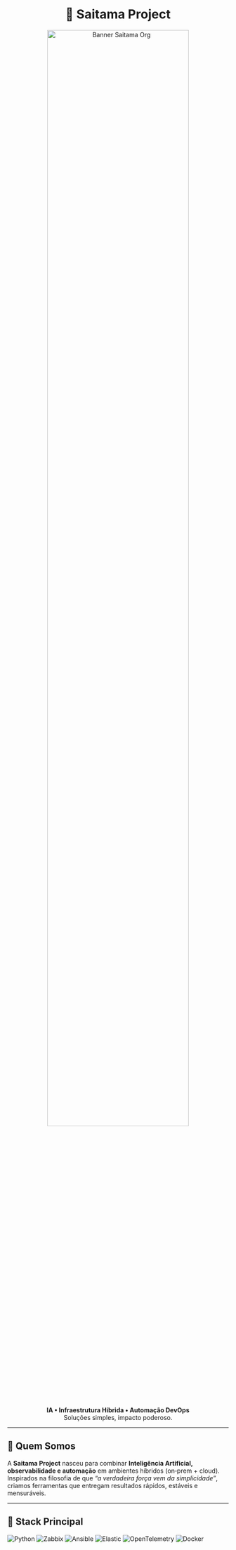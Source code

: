 <h1 align="center">🥊 Saitama Project</h1>

<p align="center">
  <!-- Substitua pelo seu GIF/banner (ex: 1200x250) -->
  <img src="https://github.com/saitama-org/.github/raw/main/profile/saitama-banner.gif" width="80%" alt="Banner Saitama Org"/>
</p>

<p align="center">
  <strong>IA • Infraestrutura Híbrida • Automação DevOps</strong><br/>
  Soluções simples, impacto poderoso.
</p>

<hr/>

## 🚀 Quem Somos

A **Saitama Project** nasceu para combinar **Inteligência Artificial, observabilidade e automação** em ambientes híbridos (on‑prem + cloud). Inspirados na filosofia de que *“a verdadeira força vem da simplicidade”*, criamos ferramentas que entregam resultados rápidos, estáveis e mensuráveis.

---

## 🧰 Stack Principal

![Python](https://img.shields.io/badge/Python-Automation-blue?style=for-the-badge&logo=python&logoColor=white)
![Zabbix](https://img.shields.io/badge/Zabbix-Monitoring-red?style=for-the-badge&logo=zabbix&logoColor=white)
![Ansible](https://img.shields.io/badge/Ansible-IaC-darkred?style=for-the-badge&logo=ansible&logoColor=white)
![Elastic](https://img.shields.io/badge/ElasticSearch-Logs-yellow?style=for-the-badge&logo=elastic&logoColor=white)
![OpenTelemetry](https://img.shields.io/badge/OpenTelemetry-Traces-purple?style=for-the-badge&logo=opentelemetry&logoColor=white)
![Docker](https://img.shields.io/badge/Docker-Containers-2496ED?style=for-the-badge&logo=docker&logoColor=white)

